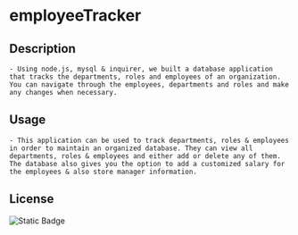 # employeeTracker

## Description
    - Using node.js, mysql & inquirer, we built a database application that tracks the departments, roles and employees of an organization. You can navigate through the employees, departments and roles and make any changes when necessary. 

## Usage 
    - This application can be used to track departments, roles & employees in order to maintain an organized database. They can view all departments, roles & employees and either add or delete any of them. The database also gives you the option to add a customized salary for the employees & also store manager information. 

## License 
![Static Badge](https://img.shields.io/badge/License-MIT-blue)